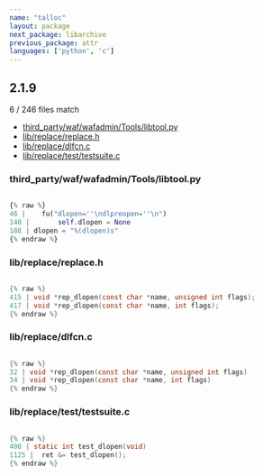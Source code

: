 ```yaml
---
name: "talloc"
layout: package
next_package: libarchive
previous_package: attr
languages: ['python', 'c']
---
```

## 2.1.9
6 / 246 files match

 - [third_party/waf/wafadmin/Tools/libtool.py](#third_partywafwafadmintoolslibtoolpy)
 - [lib/replace/replace.h](#libreplacereplaceh)
 - [lib/replace/dlfcn.c](#libreplacedlfcnc)
 - [lib/replace/test/testsuite.c](#libreplacetesttestsuitec)

### third_party/waf/wafadmin/Tools/libtool.py

```python

{% raw %}
46 | 	fu("dlopen=''\ndlpreopen=''\n")
140 | 		self.dlopen = None
188 | dlopen = "%(dlopen)s"
{% endraw %}

```
### lib/replace/replace.h

```c

{% raw %}
415 | void *rep_dlopen(const char *name, unsigned int flags);
417 | void *rep_dlopen(const char *name, int flags);
{% endraw %}

```
### lib/replace/dlfcn.c

```c

{% raw %}
32 | void *rep_dlopen(const char *name, unsigned int flags)
34 | void *rep_dlopen(const char *name, int flags)
{% endraw %}

```
### lib/replace/test/testsuite.c

```c

{% raw %}
408 | static int test_dlopen(void)
1125 | 	ret &= test_dlopen();
{% endraw %}

```
